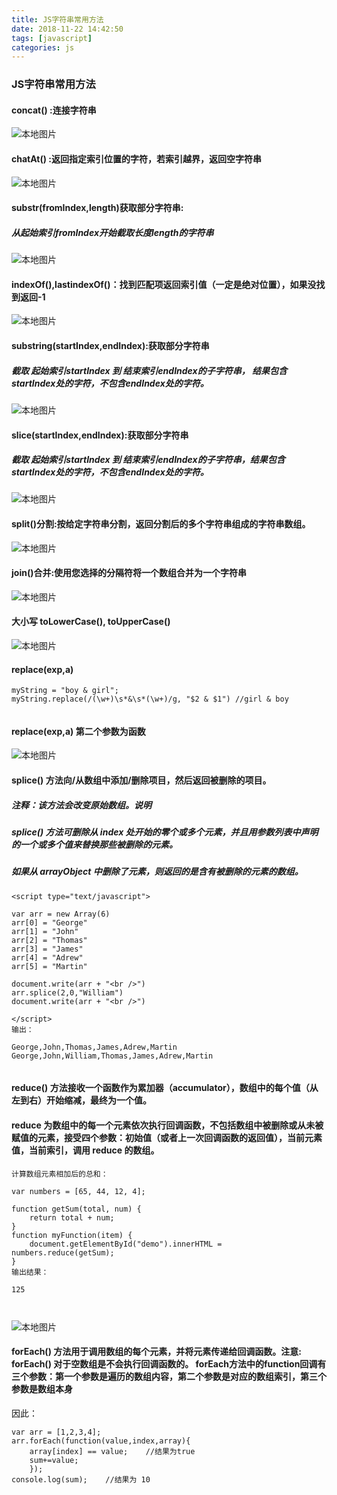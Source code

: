 ```yaml
---
title: JS字符串常用方法
date: 2018-11-22 14:42:50
tags: [javascript]
categories: js
---
```

### JS字符串常用方法

#### concat()  :连接字符串


![本地图片](/img/concat.jpg  "连接字符串")


#### chatAt()  :返回指定索引位置的字符，若索引越界，返回空字符串

![本地图片](/img/chatAt.jpg  "chatAt")

#### substr(fromIndex,length)获取部分字符串:
##### 从起始索引fromIndex开始截取长度length的字符串
<!-- more -->
![本地图片](/img/substr.jpg  "substr")

#### indexOf(),lastindexOf()：找到匹配项返回索引值（一定是绝对位置），如果没找到返回-1

![本地图片](/img/indexOf.jpg  "indexOf")

#### substring(startIndex,endIndex):获取部分字符串

##### 截取 起始索引startIndex  到  结束索引endIndex的子字符串， 结果包含startIndex处的字符，不包含endIndex处的字符。
  
![本地图片](/img/substring.jpg  "substring")

#### slice(startIndex,endIndex):获取部分字符串
##### 截取 起始索引startIndex  到  结束索引endIndex的子字符串，结果包含startIndex处的字符，不包含endIndex处的字符。

![本地图片](/img/slice.jpg  "slice")

#### split()分割:按给定字符串分割，返回分割后的多个字符串组成的字符串数组。



![本地图片](/img/split.jpg  "split")



#### join()合并:使用您选择的分隔符将一个数组合并为一个字符串
![本地图片](/img/join.jpg  "join")

#### 大小写 toLowerCase(), toUpperCase()
![本地图片](/img/tocase.jpg  "join")


#### replace(exp,a)

```  
myString = "boy & girl";
myString.replace(/(\w+)\s*&\s*(\w+)/g, "$2 & $1") //girl & boy
    
```  
#### replace(exp,a) 第二个参数为函数
![本地图片](/img/replace.jpg  "replace")


####  splice() 方法向/从数组中添加/删除项目，然后返回被删除的项目。

##### 注释：该方法会改变原始数组。说明

##### splice() 方法可删除从 index 处开始的零个或多个元素，并且用参数列表中声明的一个或多个值来替换那些被删除的元素。

#####  如果从 arrayObject 中删除了元素，则返回的是含有被删除的元素的数组。


```  
<script type="text/javascript">

var arr = new Array(6)
arr[0] = "George"
arr[1] = "John"
arr[2] = "Thomas"
arr[3] = "James"
arr[4] = "Adrew"
arr[5] = "Martin"

document.write(arr + "<br />")
arr.splice(2,0,"William")
document.write(arr + "<br />")

</script>
输出：

George,John,Thomas,James,Adrew,Martin
George,John,William,Thomas,James,Adrew,Martin
      
```  



####  reduce() 方法接收一个函数作为累加器（accumulator），数组中的每个值（从左到右）开始缩减，最终为一个值。
#### reduce 为数组中的每一个元素依次执行回调函数，不包括数组中被删除或从未被赋值的元素，接受四个参数：初始值（或者上一次回调函数的返回值），当前元素值，当前索引，调用 reduce 的数组。


```  
计算数组元素相加后的总和：

var numbers = [65, 44, 12, 4];
 
function getSum(total, num) {
    return total + num;
}
function myFunction(item) {
    document.getElementById("demo").innerHTML = numbers.reduce(getSum);
}
输出结果：

125

      
```  

![本地图片](/img/reduce.jpg  "reduce")


####  forEach() 方法用于调用数组的每个元素，并将元素传递给回调函数。注意: forEach() 对于空数组是不会执行回调函数的。 forEach方法中的function回调有三个参数：第一个参数是遍历的数组内容，第二个参数是对应的数组索引，第三个参数是数组本身


因此：
```  
var arr = [1,2,3,4];
arr.forEach(function(value,index,array){
    array[index] == value;    //结果为true
    sum+=value;  
    });
console.log(sum);    //结果为 10      
```  